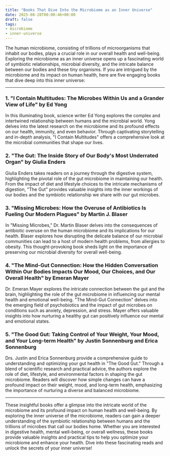 ```yaml
---
title: "Books That Dive Into the Microbiome as an Inner Universe"
date: 2025-08-28T00:00:46+00:00
draft: false
tags: 
- microbiome
- inner-universe
---
```


The human microbiome, consisting of trillions of microorganisms that inhabit our bodies, plays a crucial role in our overall health and well-being. Exploring the microbiome as an inner universe opens up a fascinating world of symbiotic relationships, microbial diversity, and the intricate balance between our bodies and these tiny organisms. If you are intrigued by the microbiome and its impact on human health, here are five engaging books that dive deep into this inner universe:

---

### 1. "I Contain Multitudes: The Microbes Within Us and a Grander View of Life" by Ed Yong

In this illuminating book, science writer Ed Yong explores the complex and intertwined relationship between humans and the microbial world. Yong delves into the latest research on the microbiome and its profound effects on our health, immunity, and even behavior. Through captivating storytelling and in-depth analysis, "I Contain Multitudes" offers a comprehensive look at the microbial communities that shape our lives.

### 2. "The Gut: The Inside Story of Our Body's Most Underrated Organ" by Giulia Enders

Giulia Enders takes readers on a journey through the digestive system, highlighting the pivotal role of the gut microbiome in maintaining our health. From the impact of diet and lifestyle choices to the intricate mechanisms of digestion, "The Gut" provides valuable insights into the inner workings of our bodies and the symbiotic relationship we share with our gut microbes.

### 3. "Missing Microbes: How the Overuse of Antibiotics Is Fueling Our Modern Plagues" by Martin J. Blaser

In "Missing Microbes," Dr. Martin Blaser delves into the consequences of antibiotic overuse on the human microbiome and its implications for our health. Blaser explores how disrupting the delicate balance of our microbial communities can lead to a host of modern health problems, from allergies to obesity. This thought-provoking book sheds light on the importance of preserving our microbial diversity for overall well-being.

### 4. "The Mind-Gut Connection: How the Hidden Conversation Within Our Bodies Impacts Our Mood, Our Choices, and Our Overall Health" by Emeran Mayer

Dr. Emeran Mayer explores the intricate connection between the gut and the brain, highlighting the role of the gut microbiome in influencing our mental health and emotional well-being. "The Mind-Gut Connection" delves into the emerging field of psychobiotics and the impact of gut microbes on conditions such as anxiety, depression, and stress. Mayer offers valuable insights into how nurturing a healthy gut can positively influence our mental and emotional states.

### 5. "The Good Gut: Taking Control of Your Weight, Your Mood, and Your Long-term Health" by Justin Sonnenburg and Erica Sonnenburg

Drs. Justin and Erica Sonnenburg provide a comprehensive guide to understanding and optimizing your gut health in "The Good Gut." Through a blend of scientific research and practical advice, the authors explore the role of diet, lifestyle, and environmental factors in shaping the gut microbiome. Readers will discover how simple changes can have a profound impact on their weight, mood, and long-term health, emphasizing the importance of nurturing a diverse and balanced microbiome.

---

These insightful books offer a glimpse into the intricate world of the microbiome and its profound impact on human health and well-being. By exploring the inner universe of the microbiome, readers can gain a deeper understanding of the symbiotic relationship between humans and the trillions of microbes that call our bodies home. Whether you are interested in digestive health, mental well-being, or overall wellness, these books provide valuable insights and practical tips to help you optimize your microbiome and enhance your health. Dive into these fascinating reads and unlock the secrets of your inner universe!